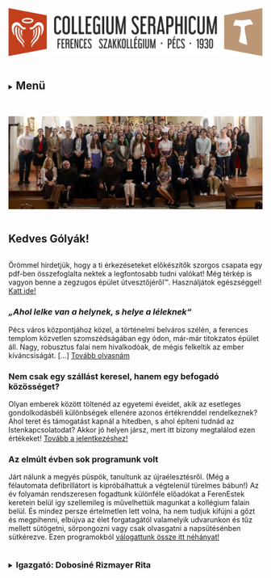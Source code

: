 ![](Arculati_Elemek/Logo/logo-long.png)

<details>
	<summary><h2 id="Menu" style="display: inline-block;">Menü</h2></summary>
- [Rólunk](/rolunk.html)
- [Programok](/programok.html)
- [Szakmai nap](/SzakmaiNap.html)
- [Felvételi](/Felveteli.html)
- [Galéria](/Galeria.html)
- [Dokumentumok](/Dokumentumok.html)
- [DiákBizottság](/DB.html)
- [Felújítások](/felujitasok.html)
- [Kapcsolat](/kapcsolat.html)
- [FerencEST](/ferencest.html)
</details>

<br>

![](src/pictures/SlideShow/2024-25.webp)

<h2 id="kedves" style="display: inline-block; border-bottom: none;">Kedves Gólyák!</h2>

Örömmel hirdetjük, hogy a ti érkezéseteket előkészítők szorgos csapata egy pdf-ben összefoglalta nektek a legfontosabb
tudni valókat! Még térkép is vagyon benne a zegzugos épület útvesztőjéről™. Használjátok
egészséggel! [Katt ide!](/src/Szeráf_KÉSZ_velemjáró.pdf)

### ***„Ahol lelke van a helynek, s helye a léleknek“***

Pécs város központjához közel, a történelmi belváros szélén, a ferences templom közvetlen szomszédságában egy ódon,
már-már titokzatos épület áll. Nagy, robusztus falai nem hivalkodóak, de mégis felkeltik az ember
kíváncsiságát. [...] [Tovább olvasnám](/rolunk.html)

### Nem csak egy szállást keresel, hanem egy befogadó közösséget?

Olyan emberek között töltenéd az egyetemi éveidet, akik az esetleges gondolkodásbéli különbségek ellenére azonos
értékrenddel rendelkeznek? Ahol teret és támogatást kapnál a hitedben, s ahol építeni tudnád az Istenkapcsolatodat?
Akkor jó helyen jársz, mert itt bizony megtalálod ezen értékeket! [Tovább a jelentkezéshez! ](/Felveteli.html)

### Az elmúlt évben sok programunk volt

Járt nálunk a megyés püspök, tanultunk az újraélesztésről. (Még a félautomata defibrillátort is kipróbálhattuk a
végtelenül türelmes bábun!) Az év folyamán rendszeresen fogadtunk különféle előadókat a FerenEstek keretein belül így
szellemileg is művelhettük magunkat a kollégium falain belül. És mindez persze értelmetlen lett volna, ha nem tudjuk
kifújni a gőzt és megpihenni, elbújva az élet forgatagától valamelyik udvarunkon és tűz mellett sütögetni, sörpongozni
vagy csak olvasgatni a napsütésénben sütkérezve. Ezen programokból [válogattunk össze itt néhányat!](programok.html)


<details>
	<summary><h3 style="display: inline-block;">Igazgató: Dobosiné Rizmayer Rita</h3></summary>
![](src/pictures/honlap_kepek/093_0439_DorciRitaRegeKosza_2022aprilis_nnfoto.webp)
Szeretettel köszöntök mindenkit a megújult honlapunkon, amelyet nagy büszkeségemre az egyik szeráflakó rakott össze. 🙂 A
fényképemet látva gondolom, nyilvánvaló, hogy mi a közös Szent Ferencben és bennem. Persze az állatok szeretetén túl
igyekszem más területen is a nyomdokaiba lépni.
Szakmámat tekintve fordító, szinkrondramaturg és nyelvtanár vagyok, de azt tekintem a legfontosabb szerepemnek, hogy
három (immáron nagy) gyermek édesanyja lehetek. Mellettük – a távol élő nagyszülők segítsége híján – az elmúlt években
kifejleszthettem számos olyan képességet, amelyeket most a kollégium vezetését jelentő szerteágazó feladatok során
kamatoztathatok.
Amikor tavaly, azaz 2023. nyarán Piusz atya felkért a kollégium vezetésére, azonnal éreztem, hogy valójában a Jóisten
hív meg erre a feladatra, ezért nagy lelkesedéssel vetettem bele magam a Szeráf új életre keltésébe. Az elmúlt tanév
alatt sikerült felújítanunk a kápolnát, az aulát, a Quadrumot és néhány zuhanyzót, létrehoztunk új közösségi tereket (
klubszoba, DB-szoba), elindítottuk a szerdai FerencESTeket, szerveztünk véradást, találkozót a püspökkel, átalakultunk
szakkollégiummá és felállítottuk a Diákbizottságot.
Örömmel mondhatom, hogy rendkívül tehetséges és aktív fiatalokkal van módom együtt dolgozni. Szinte „anyai büszkeséggel”
szemlélem, ahogy kibontakoznak a szakkollégiumisággal együtt járó új feladataik ellátásában.
Mivel saját gyermekeim korban közel állnak a kollégistákhoz, még inkább át tudom érezni a szeráflakók gondjait és az
örömeit, és igyekszem a kollégiumot az igényeiknek megfelelően alakítani. A célomat pedig így fogalmaztam meg az új
SzMSz-ünkben: „A kollégium célja az itt lakó hallgató fiatalok emberi és szakmai fejlődésének előmozdítása, olyan
értelmiségi fiatalok nevelése, akik nemcsak a saját szakterületükön törekszenek a legjobbak közé tartozni, hanem
elkötelezett hitéletükkel képviselik a keresztény és ferences értékeket mind a kollégiumban, mind a hétköznapi életben,
hozzájárulnak a társadalmi felelősségvállaláshoz, és önkéntes munkájukkal felelősségteljesen részt vesznek a
Diákbizottság által irányított egyes munkacsoportokban, ezáltal gyakorolva és megtapasztalva a széleskörű autonómiával
rendelkező önkormányzatiság jogait és felelősségét.”
</details>

<br>